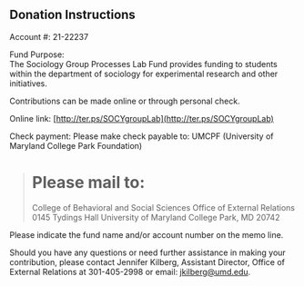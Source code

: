 ## Donation Instructions

Account #: 21-22237

Fund Purpose:  
The Sociology Group Processes Lab Fund provides funding to students within the department of sociology for experimental 
research and other initiatives.

Contributions can be made online or through personal check.

Online link: [http://ter.ps/SOCYgroupLab](http://ter.ps/SOCYgroupLab)

Check payment:
Please make check payable to: UMCPF (University of Maryland College Park Foundation)

> # Please mail to:
> College of Behavioral and Social Sciences
> Office of External Relations
> 0145 Tydings Hall
> University of Maryland
> College Park, MD 20742

Please indicate the fund name and/or account number on the memo line. 

Should you have any questions or need further assistance in making your contribution, please contact Jennifer Kilberg, 
Assistant Director, Office of External Relations at 301-405-2998 or email: jkilberg@umd.edu.
